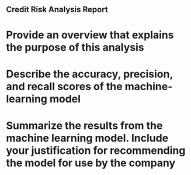 ## Credit Risk Analysis Report

# Provide an overview that explains the purpose of this analysis

# Describe the accuracy, precision, and recall scores of the machine-learning model

# Summarize the results from the machine learning model. Include your justification for recommending the model for use by the company
